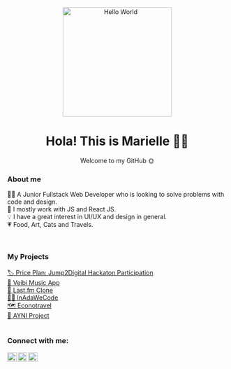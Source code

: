 <div id="header" align="center">
	<img src="https://media0.giphy.com/media/k0ijJhqrUP4T2EvmJ1/giphy.gif?cid=ecf05e470vyq6zlkmmiutajkx4m2y7rex0uq18m7v4q8qekz&rid=giphy.gif&ct=g" alt="Hello World" width="250"/>
	<h1> Hola! This is Marielle 🙋‍♀️</h1>
	<p> Welcome to my GitHub 🌞</p>
</div>


<h3> About me </h3> 

👩‍💻 A Junior Fullstack Web Developer who is looking to solve problems with code and design. <br>
🌱 I mostly work with JS and React JS. <br>
💡 I have a great interest in UI/UX and design in general. <br>
💗 Food, Art, Cats and Travels. <br>

<br>

<h3> My Projects </h3>
<div>
	<a href="https://github.com/marielleia/price-plans">🏷️ Price Plan: Jump2Digital Hackaton Participation</a><br>
	<a href="https://github.com/marielleia/veibi_music_app">🍍 Veibi Music App</a><br>
	<a href="https://github.com/marielleia/clon-lastfm">🎵 Last.fm Clone</a><br>
	<a href="https://github.com/marielleia/InAdaWeCode">👩‍💻 InAdaWeCode </a><br>
	<a href="https://github.com/marielleia/econotravel">🗺️ Econotravel </a><br>
	<a href="https://github.com/AYNI-Project/ayni-project">🤝 AYNI Project</a>
</div>

<br>

<h3>Connect with me:</h3>
<div>
<a href="https://www.linkedin.com/in/marielleibias/"><img align="left" src="https://raw.githubusercontent.com/yushi1007/yushi1007/main/images/linkedin.svg" alt="Yu Shi | LinkedIn" width="21px"/></a>
<a href="https://www.instagram.com/hello.maagmia/"><img align="left" src="https://raw.githubusercontent.com/yushi1007/yushi1007/main/images/instagram.svg" alt="Yu Shi | Instagram" width="21px"/></a>
<a href="https://twitter.com/marielle_ia"><img align="left" src="https://www.svgrepo.com/show/97434/twitter.svg" alt="3" width="21px"/></a>
</div>
